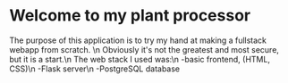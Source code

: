 # Welcome to my plant processor
The purpose of this application is to try my hand at making a fullstack webapp from scratch. \n
Obviously it's not the greatest and most secure, but it is a start.\n
The web stack I used was:\n
  -basic frontend, (HTML, CSS)\n
  -Flask server\n
  -PostgreSQL database
